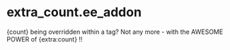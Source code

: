 extra_count.ee_addon
====================

{count} being overridden within a tag? Not any more - with the AWESOME POWER of {extra:count} !!

